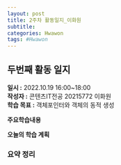 ```yaml
---
layout: post
title: 2주차 활동일지_이화원
subtitle:
categories: Hwawon
tags: #Hwawon
---
```

##  두번째 활동 일지
**일시 :** 2022.10.19 16:00~18:00  
**작성자 :** 콘텐츠IT전공 20215772 이화원  
**학습 목표 :** 객체포인터와 객체의 동적 생성  

**주요학습내용**
  

**오늘의 학습 계획**

### 요약 정리
